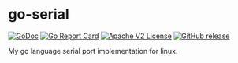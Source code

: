 # go-serial

[![GoDoc](https://godoc.org/github.com/schmidtw/go232?status.svg)](https://godoc.org/github.com/schmidtw/go232)
[![Go Report Card](https://goreportcard.com/badge/github.com/schmidtw/go232)](https://goreportcard.com/report/github.com/schmidtw/go232)
[![Apache V2 License](http://img.shields.io/badge/license-Apache%20V2-blue.svg)](https://github.com/schmidtw/go232/blob/master/LICENSE)
[![GitHub release](https://img.shields.io/github/release/schmidtw/go232.svg)](CHANGELOG.md)

My go language serial port implementation for linux.

